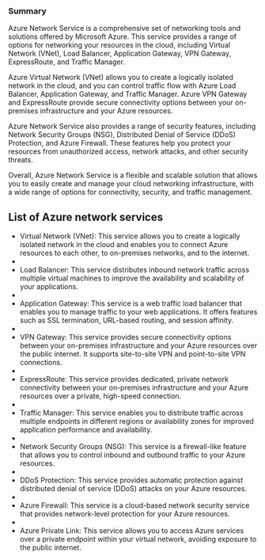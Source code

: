 ### Summary
Azure Network Service is a comprehensive set of networking tools and solutions offered by Microsoft Azure. This service provides a range of options for networking your resources in the cloud, including Virtual Network (VNet), Load Balancer, Application Gateway, VPN Gateway, ExpressRoute, and Traffic Manager.

Azure Virtual Network (VNet) allows you to create a logically isolated network in the cloud, and you can control traffic flow with Azure Load Balancer, Application Gateway, and Traffic Manager. Azure VPN Gateway and ExpressRoute provide secure connectivity options between your on-premises infrastructure and your Azure resources.

Azure Network Service also provides a range of security features, including Network Security Groups (NSG), Distributed Denial of Service (DDoS) Protection, and Azure Firewall. These features help you protect your resources from unauthorized access, network attacks, and other security threats.

Overall, Azure Network Service is a flexible and scalable solution that allows you to easily create and manage your cloud networking infrastructure, with a wide range of options for connectivity, security, and traffic management.

## List of Azure network services
 * Virtual Network (VNet): This service allows you to create a logically isolated network in the cloud and enables you to connect Azure resources to each other, to on-premises networks, and to the internet.
 * 
 * Load Balancer: This service distributes inbound network traffic across multiple virtual machines to improve the availability and scalability of your applications.
 * 
 * Application Gateway: This service is a web traffic load balancer that enables you to manage traffic to your web applications. It offers features such as SSL termination, URL-based routing, and session affinity.
 * 
 * VPN Gateway: This service provides secure connectivity options between your on-premises infrastructure and your Azure resources over the public internet. It supports site-to-site VPN and point-to-site VPN connections.
 * 
 * ExpressRoute: This service provides dedicated, private network connectivity between your on-premises infrastructure and your Azure resources over a private, high-speed connection.
 * 
 * Traffic Manager: This service enables you to distribute traffic across multiple endpoints in different regions or availability zones for improved application performance and availability.
 * 
 * Network Security Groups (NSG): This service is a firewall-like feature that allows you to control inbound and outbound traffic to your Azure resources.
 * 
 * DDoS Protection: This service provides automatic protection against distributed denial of service (DDoS) attacks on your Azure resources.
 * 
 * Azure Firewall: This service is a cloud-based network security service that provides network-level protection for your Azure resources.
 * 
 * Azure Private Link: This service allows you to access Azure services over a private endpoint within your virtual network, avoiding exposure to the public internet.